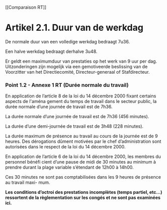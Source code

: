[[Comparaison RT]]

# Artikel 2.1. Duur van de werkdag 

De normale duur van een volledige werkdag bedraagt 7u36. 

Een halve werkdag bedraagt derhalve 3u48. 

Er geldt een maximumduur van prestaties op het werk van 9 uur per dag. Uitzonderingen zijn mogelijk via een gemotiveerde beslissing van de Voorzitter van het Directiecomité, Directeur-generaal of Stafdirecteur. 

### Point 1.2 - Annexe 1 RT (Durée normale du travail)

En application de l’article 8 de la loi du 14 décembre 2000 fixant certains aspects de l'aména
gement du temps de travail dans le secteur public, la durée normale d’une journée de travail 
est de 7h36. 

La durée normale d’une journée de travail est de 7h36 (456 minutes). 

La durée d’une demi-journée de travail est de 3h48 (228 minutes). 

La durée maximum de présence au travail au cours de la journée est de 9 heures. Des dérogations dûment motivées par le chef d’administration sont autorisées dans le respect de la loi du 14 décembre 2000. 

En application de l’article 6 de la loi du 14 décembre 2000, les membres du personnel bénéfi
cient d’une pause de midi de 30 minutes au minimum à prendre durant la plage variable 
s’étendant de 12h00 à 14h00.

Ces 30 minutes ne sont pas comptabilisées dans les 9 heures de présence au travail maxi-
mum. 

**Les conditions d’octroi des prestations incomplètes (temps partiel, etc…) ressortent de 
la règlementation sur les congés et ne sont pas examinées ici.** 

